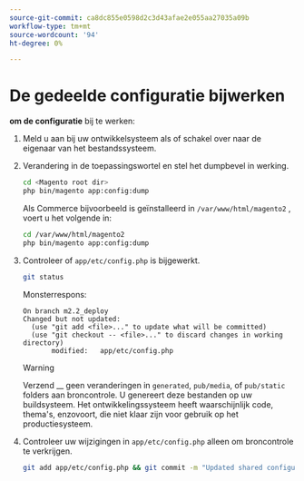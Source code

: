 ```yaml
---
source-git-commit: ca8dc855e0598d2c3d43afae2e055aa27035a09b
workflow-type: tm+mt
source-wordcount: '94'
ht-degree: 0%

---
```

# De gedeelde configuratie bijwerken

**om de configuratie** bij te werken:

1. Meld u aan bij uw ontwikkelsysteem als of schakel over naar de eigenaar van het bestandssysteem.

1. Verandering in de toepassingswortel en stel het dumpbevel in werking.

   ```bash
   cd <Magento root dir>
   php bin/magento app:config:dump
   ```

   Als Commerce bijvoorbeeld is geïnstalleerd in `/var/www/html/magento2` , voert u het volgende in:

   ```bash
   cd /var/www/html/magento2
   php bin/magento app:config:dump
   ```

1. Controleer of `app/etc/config.php` is bijgewerkt.

   ```bash
   git status
   ```

   Monsterrespons:

   ```
   On branch m2.2_deploy
   Changed but not updated:
     (use "git add <file>..." to update what will be committed)
     (use "git checkout -- <file>..." to discard changes in working directory)
          modified:   app/etc/config.php
   ```

   >[!WARNING]
   >
   >Verzend __ geen veranderingen in `generated`, `pub/media`, of `pub/static` folders aan broncontrole. U genereert deze bestanden op uw buildsysteem. Het ontwikkelingssysteem heeft waarschijnlijk code, thema&#39;s, enzovoort, die niet klaar zijn voor gebruik op het productiesysteem.

1. Controleer uw wijzigingen in `app/etc/config.php` alleen om broncontrole te verkrijgen.

   ```bash
   git add app/etc/config.php && git commit -m "Updated shared configuration" && git push mconfig m2.2_deploy
   ```
